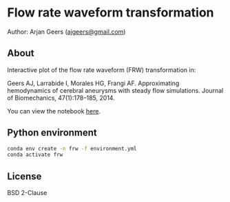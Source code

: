 # Flow rate waveform transformation

Author: Arjan Geers (ajgeers@gmail.com)


## About

Interactive plot of the flow rate waveform (FRW) transformation in:

Geers AJ, Larrabide I, Morales HG, Frangi AF. Approximating hemodynamics of cerebral aneurysms with steady flow simulations. Journal of Biomechanics, 47(1):178–185, 2014.

You can view the notebook [here](http://nbviewer.ipython.org/github/ajgeers/frw/blob/master/frw.ipynb).


## Python environment

```sh
conda env create -n frw -f environment.yml
conda activate frw
```


## License

BSD 2-Clause
